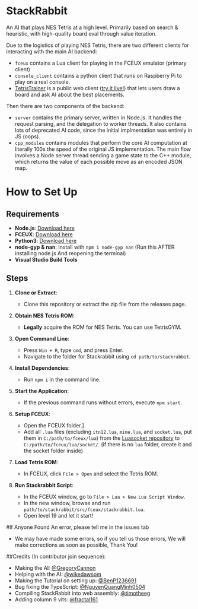 # StackRabbit

An AI that plays NES Tetris at a high level. Primarily based on search & heuristic, with high-quality board eval through value iteration.

Due to the logistics of playing NES Tetris, there are two different clients for interacting with the main AI backend:

- `fceux` contains a Lua client for playing in the FCEUX emulator (primary client)
-  `console_client` contains a python client that runs on Raspberry Pi to play on a real console.
- [TetrisTrainer](https://github.com/GregoryCannon/TetrisTrainer) is a public web client ([try it live!](https://gregorycannon.github.io/TetrisTrainer)) that lets users draw a board and ask AI about the best placements.


Then there are two components of the backend:

- `server` contains the primary server, written in Node.js. It handles the request parsing, and the delegation to worker threads. It also contains lots of deprecated AI code, since the initial implmentation was entirely in JS (oops).
- `cpp_modules` contains modules that perform the core AI computation at literally 100x the speed of the original JS implementation. The main flow involves a Node server thread sending a game state to the C++ module, which returns the value of each possible move as an encoded JSON map.


# How to Set Up

## Requirements

- **Node.js**: [Download here](https://nodejs.org)
- **FCEUX**: [Download here](https://fceux.com)
- **Python3**: [Download here](https://python.org)
- **node-gyp & nan**: Install with `npm i node-gyp nan` (Run this AFTER installing node.js And reopening the terminal)
- **Visual Studio Build Tools**

## Steps

1. **Clone or Extract**:
   - Clone this repository or extract the zip file from the releases page.

2. **Obtain NES Tetris ROM**:
   - **Legally** acquire the ROM for NES Tetris. You can use TetrisGYM.

3. **Open Command Line**:
   - Press `Win + R`, type `cmd`, and press Enter.
   - Navigate to the folder for Stackrabbit using `cd path/to/stackrabbit`.

4. **Install Dependencies**:
   - Run `npm i` in the command line.

5. **Start the Application**:
   - If the previous command runs without errors, execute `npm start`.

6. **Setup FCEUX**:
   - Open the FCEUX folder.]
   - Add all `.lua` files (excluding `itn12.lua`, `mime.lua`, and `socket.lua`, put them in `C:/path/to/fceux/lua`) from the [Luasocket repository](https://github.com/lunarmodules/luasocket) to `C:/path/to/fceux/lua/socket/`. (if there is no `lua` folder, create it and the socket folder inside)

7. **Load Tetris ROM**:
   - In FCEUX, click `File > Open` and select the Tetris ROM.

8. **Run Stackrabbit Script**:
   - In the FCEUX window, go to `File > Lua > New Lua Script Window`.
   - In the new window, browse and run `path/to/stackrabbit/src/fceux/stackrabbit.lua`.
   - Open level 19 and let it start!


#If Anyone Found An error, please tell me in the issues tab
   - We may have made some errors, so if you tell us those errors, We will make corrections as soon as possible, Thank You!

##Credits (In contributor join sequence):
   - Making the AI: [@GregoryCannon](https://github.com/GregoryCannon)
   - Helping with the AI: [@wikedawsom](https://github.com/wikedawsom)
   - Making the Tutorial on setting up: [@BenP1236691](https://github.com/BenP1236691)
   - Bug fixing the TypeScript: [@NguyenQuangMinh0504](https://github.com/NguyenQuangMinh0504)
   - Compiling StackRabbit into web assembly: [@timotheeg](https://github.com/timotheeg)
   - Adding column 9 vits: [@fractal161](https://github.com/fractal161)
